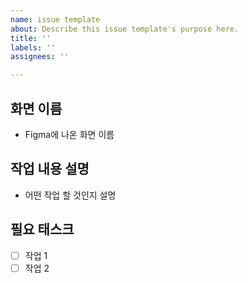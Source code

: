 ```yaml
---
name: issue template
about: Describe this issue template's purpose here.
title: ''
labels: ''
assignees: ''

---
```


## 화면 이름
- Figma에 나온 화면 이름
## 작업 내용 설명
- 어떤 작업 할 것인지 설명
## 필요 태스크
- [ ] 작업 1
- [ ] 작업 2
